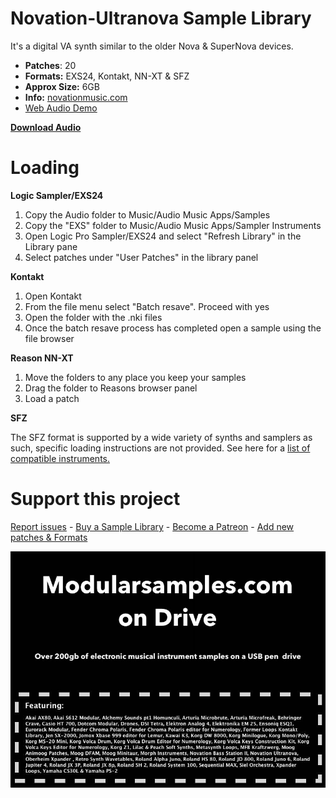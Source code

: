 # Novation-Ultranova Sample Library

It's a digital VA synth similar to the older Nova & SuperNova devices. 

-  **Patches**: 20
-   **Formats:** EXS24, Kontakt, NN-XT & SFZ
-   **Approx Size:** 6GB
-   **Info:** [novationmusic.com](https://novationmusic.com/en/synths/)
- [Web Audio Demo](https://www.modularsamples.com/Demos/demos/nova.html)

**[Download Audio](https://github.com/publicsamples/Novation-Ultranova/releases/tag/v1.0)**

# Loading

**Logic Sampler/EXS24**

1. Copy the Audio folder to Music/Audio Music Apps/Samples
2. Copy the "EXS" folder to Music/Audio Music Apps/Sampler Instruments
3. Open Logic Pro Sampler/EXS24 and select "Refresh Library" in the Library pane
4. Select patches under "User Patches" in the library panel 

****Kontakt****

1.  Open Kontakt
2. From the file menu select "Batch resave". Proceed with yes
3. Open the folder with the .nki files
4. Once the batch resave process has completed open a sample using the file browser

**Reason NN-XT**

1. Move the folders to any place you keep your samples
2. Drag the folder to Reasons browser panel
3. Load a patch

**SFZ**

The SFZ format is supported by a wide variety of synths and samplers as such, specific loading instructions are not provided. See here for a [list of compatible instruments.](https://sfzformat.com/software/players/) 

# Support this project

[Report issues](/issues) - [Buy a Sample Library](https://gumroad.com/modularsamples) - [Become a Patreon](https://www.patreon.com/modularsamples) - [Add new patches & Formats](/pulls)

[
![Sample library disks](https://github.com/publicsamples/Public-Samples/raw/master/images/drives2.jpg?raw=true)
](https://gum.co/modularsamples-drives)

